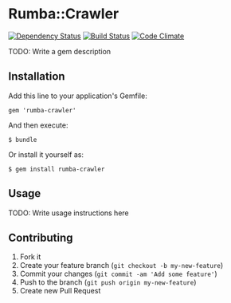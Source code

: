 # Rumba::Crawler
[![Dependency Status](https://gemnasium.com/vladnik/rumba-crawler.png)](https://gemnasium.com/vladnik/rumba-crawler)
[![Build Status](https://travis-ci.org/vladnik/rumba-crawler.png?branch=master)](https://travis-ci.org/vladnik/rumba-crawler)
[![Code Climate](https://codeclimate.com/github/vladnik/rumba-crawler.png)](https://codeclimate.com/github/vladnik/rumba-crawler)

TODO: Write a gem description

## Installation

Add this line to your application's Gemfile:

    gem 'rumba-crawler'

And then execute:

    $ bundle

Or install it yourself as:

    $ gem install rumba-crawler

## Usage

TODO: Write usage instructions here

## Contributing

1. Fork it
2. Create your feature branch (`git checkout -b my-new-feature`)
3. Commit your changes (`git commit -am 'Add some feature'`)
4. Push to the branch (`git push origin my-new-feature`)
5. Create new Pull Request
